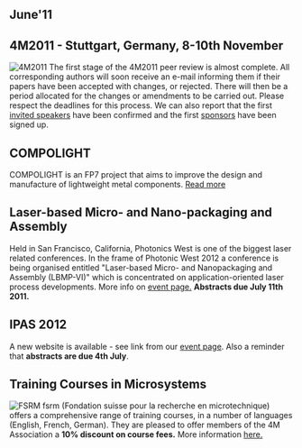 ## June'11

<!--break-->
## 4M2011 - Stuttgart, Germany, 8-10th November


![4M2011](/4m-association/assets/images/4m-2011_web1.jpg)
The first stage of the 4M2011 peer review is almost complete. All corresponding authors will soon receive an e-mail informing them if their papers have been accepted with changes, or rejected. There will then be a period allocated for the changes or amendments to be carried out.  Please respect the deadlines for this process. We can also report that the first [invited speakers](/4m-association/conference/2011/Invited-Speakers-0) have been confirmed and the first [sponsors](/conference/2011/Our-Sponsor.md) have been signed up.   
    
## COMPOLIGHT

COMPOLIGHT is an FP7 project that aims to improve the design and manufacture of lightweight metal components. [Read more](/4m-association/content/FP7-Project-COMPOLIGH.md)   
   
## Laser-based Micro- and Nano-packaging and Assembly

Held in San Francisco, California, Photonics West is one of the biggest laser related conferences. In the frame of Photonic West 2012 a conference is being organised  entitled "Laser-based Micro- and Nanopackaging and Assembly (LBMP-VI)" which is concentrated on application-oriented laser process developments. More info on [event page.](/4m-association/event/LBMP-VI.md) **Abstracts due July 11th 2011.**  
 
## IPAS 2012

A new website is available - see link from our [event page](/4m-association/event/IPAS2012.md). Also a reminder that **abstracts are due 4th July**.   
    
## Training Courses in Microsystems

![FSRM](/4m-association/assets/images/FSRM_LOGO_web.gif)
fsrm (Fondation suisse pour la recherche en microtechnique) offers a comprehensive range of training courses, in a number of languages (English, French, German). They are pleased to offer members of the 4M Association a <b>10% discount on course fees.</b> More information [here.](/4m-association/content/fsrm-training-course.md)